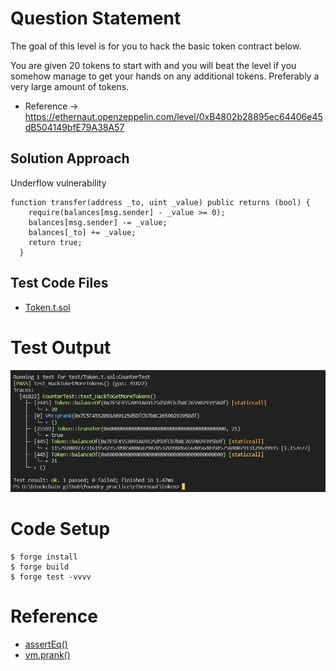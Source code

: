 # Question Statement
The goal of this level is for you to hack the basic token contract below.

You are given 20 tokens to start with and you will beat the level if you somehow manage to get your hands on any additional tokens. Preferably a very large amount of tokens.
- Reference ->
https://ethernaut.openzeppelin.com/level/0xB4802b28895ec64406e45dB504149bfE79A38A57

## Solution Approach
Underflow vulnerability
```solidity
function transfer(address _to, uint _value) public returns (bool) {
    require(balances[msg.sender] - _value >= 0);
    balances[msg.sender] -= _value;
    balances[_to] += _value;
    return true;
  }

```

## Test Code Files

- [Token.t.sol](./test/Token.t.sol)

# Test Output 
![test ouput](image.png)


# Code Setup 
``` 
$ forge install
$ forge build
$ forge test -vvvv
```

# Reference 
- [assertEq()](https://book.getfoundry.sh/reference/forge-std/assertEq)
- [vm.prank()](https://book.getfoundry.sh/cheatcodes/prank)